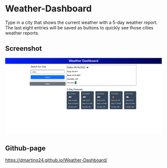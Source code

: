 # Weather-Dashboard
Type in a city that shows the current weather with a 5-day weather report. The last eight entries will be saved as buttons to quickly see those cities weather reports.

## Screenshot 
![Screenshot Dustin's weather dashboard](assets\imgs\screencapture-weather-dashboard.png)

## Github-page
 https://dmartino24.github.io/Weather-Dashboard/